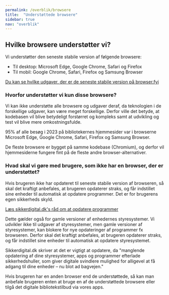 ```yaml
---
permalink: /overblik/browsere
title:  "Understøttede browsere"
sidebar: true
nav: "overblik"
---
```


## Hvilke browsere understøtter vi?
Vi understøtter den seneste stabile version af følgende browsere:
- Til desktop: Microsoft Edge, Google Chrome, Safari og Firefox
- Til mobil: Google Chrome, Safari, Firefox og Samsung Browser

[Du kan se hvilke udgaver, der er de seneste stabile version på browser.fyi](https://www.browsers.fyi/)

### Hvorfor understøtter vi kun disse browsere?
Vi kan ikke understøtte alle browsere og udgaver deraf, da teknologien i de forskellige udgaver, kan være meget forskellige. Derfor ville det betyde, at kodebasen vil blive betydeligt forstørret og kompleks samt at udvikling og test vil blive mere omkostningsfulde.

95% af alle besøg i 2023 på bibliotekernes hjemmesider var i browserne Microsoft Edge, Google Chrome, Safari, Firefox og Samsung Browser.

De fleste browsere er bygget på samme kodebase (Chromium), og derfor vil hjemmesiderne fungere fint på de fleste andre browser-alternativer.

### Hvad skal vi gøre med brugere, som ikke har en browser, der er understøttet?
Hvis brugeren ikke har opdateret til seneste stabile version af browseren, så skal det kraftigt anbefales, at brugeren opdaterer straks, og får indstillet sine enheder til automatisk at opdatere programmer. Det er for brugerens egen sikkerheds skyld.

[Læs sikkerdigital.dk's råd om at opdatere programmer](https://www.sikkerdigital.dk/borger/tekniske-setup/opdater-dine-programmer)

Dette gælder også for gamle versioner af enhedernes styresystemer. Vi udvikler ikke til udgaver af styresystemer, men gamle versioner af styresystemer, kan blokere for nye opdateringer af programmer fx browseren. Derfor skal det kraftigt anbefales, at brugeren opdaterer straks, og får indstillet sine enheder til automatisk at opdatere styresystemet.

Sikkerdigital.dk skriver at det er vigtigt at opdatere, da "manglende opdatering af dine styresystemer, apps og programmer efterlade sikkerhedshuller, som giver digitale svindlere mulighed for alligevel at få adgang til dine enheder – nu blot ad bagvejen."

Hvis brugeren har en anden browser end de understøttede, så kan man anbefale brugeren enten at bruge en af de understøttede browsere eller tilgå det digitale bibliotekstilbud via vores apps.
